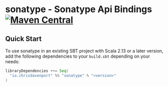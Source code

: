 # sonatype - Sonatype Api Bindings [![Maven Central](https://maven-badges.herokuapp.com/maven-central/io.chrisdavenport/sonatype_2.13/badge.svg)](https://maven-badges.herokuapp.com/maven-central/io.chrisdavenport/sonatype_2.13)

## Quick Start

To use sonatype in an existing SBT project with Scala 2.13 or a later version, add the following dependencies to your
`build.sbt` depending on your needs:

```scala
libraryDependencies ++= Seq(
  "io.chrisdavenport" %% "sonatype" % "<version>"
)
```